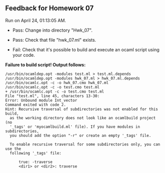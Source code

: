 ## Feedback for Homework 07

Run on April 24, 01:13:05 AM.

+ Pass: Change into directory "Hwk_07".

+ Pass: Check that file "hwk_07.ml" exists.

+ Fail: Check that it's possible to build and execute an ocaml script using your code.

**Failure to build script! Output follows:**

```
/usr/bin/ocamldep.opt -modules test.ml > test.ml.depends
/usr/bin/ocamldep.opt -modules hwk_07.ml > hwk_07.ml.depends
/usr/bin/ocamlc.opt -c -o hwk_07.cmo hwk_07.ml
/usr/bin/ocamlc.opt -c -o test.cmo test.ml
+ /usr/bin/ocamlc.opt -c -o test.cmo test.ml
File "test.ml", line 45, characters 13-30:
Error: Unbound module Int_vector
Command exited with code 2.
Hint: Recursive traversal of subdirectories was not enabled for this build,
  as the working directory does not look like an ocamlbuild project (no
  '_tags' or 'myocamlbuild.ml' file). If you have modules in subdirectories,
  you should add the option "-r" or create an empty '_tags' file.
  
  To enable recursive traversal for some subdirectories only, you can use the
  following '_tags' file:
  
      true: -traverse
      <dir1> or <dir2>: traverse
      

```





